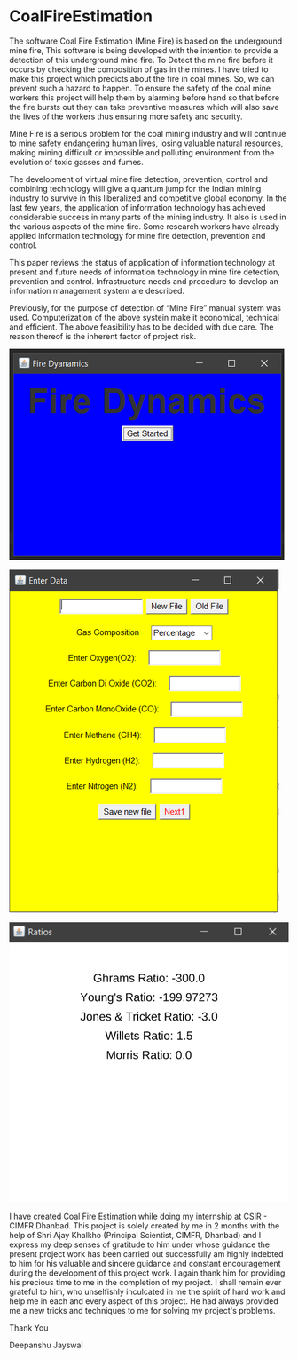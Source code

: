 # CoalFireEstimation
The software Coal Fire Estimation (Mine Fire) is based on the underground mine fire, This software is being developed with the intention to provide a detection of this underground mine fire. To Detect the mine fire before it occurs by checking the composition of gas in the mines. I have tried to make this project which predicts about the fire in coal mines. So, we can prevent such a hazard to happen. To ensure the safety of the coal mine workers this project will help them by alarming before hand so that before the fire bursts out they can take preventive measures which will also save the lives of the workers thus ensuring more safety and security.

Mine Fire is a serious problem for the coal mining industry and will continue to mine safety endangering human lives, losing valuable natural resources, making mining
difficult or impossible and polluting environment from the evolution of toxic gasses and fumes. 

The development of virtual mine fire detection, prevention, control and combining technology will give a quantum jump for the Indian mining industry to survive in this liberalized and competitive global economy. In the last few years, the application of information technology has achieved considerable success in many parts of the mining industry. It also is used in the various aspects of the mine fire. Some research workers have already applied information technology for mine fire detection, prevention and control.

This paper reviews the status of application of information technology at present and future needs of information technology in mine fire detection, prevention and control.
Infrastructure needs and procedure to develop an information management system are described.

Previously, for the purpose of detection of “Mine Fire” manual system was used. Computerization of the above systein make it economical, technical and efficient. The
above feasibility has to be decided with due care. The reason thereof is the inherent factor of project risk.


![GetStarted](https://github.com/djayswal/CoalFireEstimation/blob/master/Coal%20Fire%20Estimation%20Images/File%20Dynamics%20Csir%20Project.PNG)

![GetStarted](https://github.com/djayswal/CoalFireEstimation/blob/master/Coal%20Fire%20Estimation%20Images/Enter%20Data.PNG)

![GetStarted](https://github.com/djayswal/CoalFireEstimation/blob/master/Coal%20Fire%20Estimation%20Images/Calculated%20Ratios.png)

I have created Coal Fire Estimation while doing my internship at CSIR - CIMFR Dhanbad. This project is solely created by me in 2 months with the help of Shri Ajay Khalkho (Principal Scientist, CIMFR, Dhanbad) and I express my deep senses of gratitude to him under whose guidance the present project work has been carried out successfully am highly indebted to him for his valuable and sincere guidance and constant encouragement during the development of this project work. I again thank him for providing his precious time to me in the completion of my project. I shall remain ever grateful to him, who unselfishly inculcated in me the spirit of hard work and help me in each and every aspect of this project. He had always provided me a new tricks and techniques to me for solving my project's problems.

Thank You

Deepanshu Jayswal
